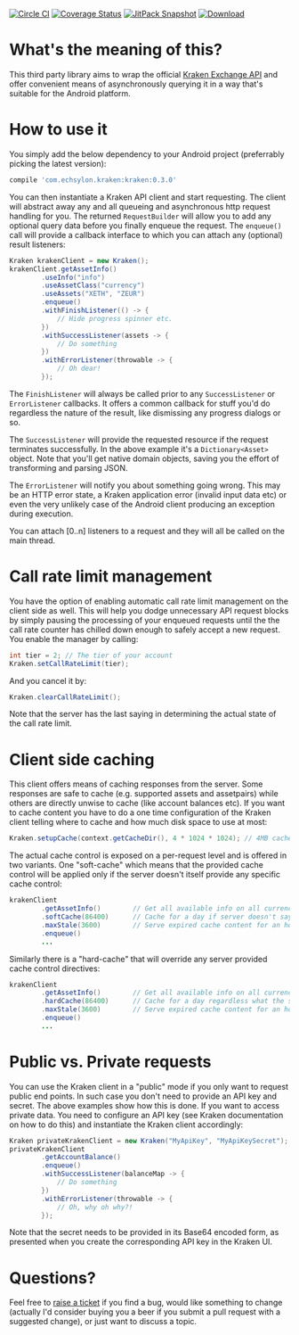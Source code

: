 [![Circle CI](https://circleci.com/gh/echsylon/kraken/tree/master.svg?style=shield)](https://circleci.com/gh/echsylon/kraken/tree/master) [![Coverage Status](https://coveralls.io/repos/github/echsylon/kraken/badge.svg)](https://coveralls.io/github/echsylon/kraken) [![JitPack Snapshot](https://jitpack.io/v/echsylon/kraken.svg)](https://jitpack.io/#echsylon/kraken) [![Download](https://api.bintray.com/packages/echsylon/maven/kraken/images/download.svg)](https://bintray.com/echsylon/maven/kraken/_latestVersion)

# What's the meaning of this?
This third party library aims to wrap the official [Kraken Exchange API](https://www.kraken.com/help/api) and offer convenient means of asynchronously querying it in a way that's suitable for the Android platform.

# How to use it
You simply add the below dependency to your Android project (preferrably picking the latest version):

```javascript
compile 'com.echsylon.kraken:kraken:0.3.0'
```

You can then instantiate a Kraken API client and start requesting. The client will abstract away any and all queueing and asynchronous http request handling for you. The returned `RequestBuilder` will allow you to add any optional query data before you finally enqueue the request. The `enqueue()` call will provide a callback interface to which you can attach any (optional) result listeners:

```java
Kraken krakenClient = new Kraken();
krakenClient.getAssetInfo()
        .useInfo("info")
        .useAssetClass("currency")
        .useAssets("XETH", "ZEUR")
        .enqueue()
        .withFinishListener(() -> {
            // Hide progress spinner etc.
        })
        .withSuccessListener(assets -> {
            // Do something
        })
        .withErrorListener(throwable -> {
            // Oh dear!
        });
```

The `FinishListener` will always be called prior to any `SuccessListener` or `ErrorListener` callbacks. It offers a common callback for stuff you'd do regardless the nature of the result, like dismissing any progress dialogs or so.

The `SuccessListener` will provide the requested resource if the request terminates successfully. In the above example it's a `Dictionary<Asset>` object. Note that you'll get native domain objects, saving you the effort of transforming and parsing JSON.

The `ErrorListener` will notify you about something going wrong. This may be an HTTP error state, a Kraken application error (invalid input data etc) or even the very unlikely case of the Android client producing an exception during execution.

You can attach [0..n] listeners to a request and they will all be called on the main thread.

# Call rate limit management
You have the option of enabling automatic call rate limit management on the client side as well. This will help you dodge unnecessary API request blocks by simply pausing the processing of your enqueued requests until the the call rate counter has chilled down enough to safely accept a new request. You enable the manager by calling:

```java
int tier = 2; // The tier of your account
Kraken.setCallRateLimit(tier);
```

And you cancel it by:

```java
Kraken.clearCallRateLimit();
```

Note that the server has the last saying in determining the actual state of the call rate limit.

# Client side caching
This client offers means of caching responses from the server. Some responses are safe to cache (e.g. supported assets and assetpairs) while others are directly unwise to cache (like account balances etc). If you want to cache content you have to do a one time configuration of the Kraken client telling where to cache and how much disk space to use at most:

```java
Kraken.setupCache(context.getCacheDir(), 4 * 1024 * 1024); // 4MB cache
```

The actual cache control is exposed on a per-request level and is offered in two variants. One "soft-cache" which means that the provided cache control will be applied only if the server doesn't itself provide any specific cache control:

```java
krakenClient
        .getAssetInfo()        // Get all available info on all currencies
        .softCache(86400)      // Cache for a day if server doesn't say otherwise
        .maxStale(3600)        // Serve expired cache content for an hour if no connection
        .enqueue()
        ...
```

Similarly there is a "hard-cache" that will override any server provided cache control directives:

```java
krakenClient
        .getAssetInfo()        // Get all available info on all currencies
        .hardCache(86400)      // Cache for a day regardless what the server says
        .maxStale(3600)        // Serve expired cache content for an hour if no connection
        .enqueue()
        ...
```

# Public vs. Private requests
You can use the Kraken client in a "public" mode if you only want to request public end points. In such case you don't need to provide an API key and secret. The above examples show how this is done. If you want to access private data. You need to configure an API key (see Kraken documentation on how to do this) and instantiate the Kraken client accordingly:

```java
Kraken privateKrakenClient = new Kraken("MyApiKey", "MyApiKeySecret");
privateKrakenClient
        .getAccountBalance()
        .enqueue()
        .withSuccessListener(balanceMap -> {
            // Do something
        })
        .withErrorListener(throwable -> {
            // Oh, why oh why?!
        });
```

Note that the secret needs to be provided in its Base64 encoded form, as presented when you create the corresponding API key in the Kraken UI.

# Questions?
Feel free to [raise a ticket](https://github.com/echsylon/kraken/issues) if you find a bug, would like something to change (actually I'd consider buying you a beer if you submit a pull request with a suggested change), or just want to discuss a topic.
